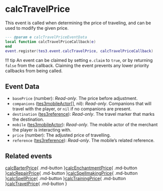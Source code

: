 # calcTravelPrice
<div class="search_terms" style="display: none">calctravelprice</div>

<!---
	This file is autogenerated. Do not edit this file manually. Your changes will be ignored.
	More information: https://github.com/MWSE/MWSE/tree/master/docs
-->

This event is called when determining the price of traveling, and can be used to modify the given price.

```lua
--- @param e calcTravelPriceEventData
local function calcTravelPriceCallback(e)
end
event.register(tes3.event.calcTravelPrice, calcTravelPriceCallback)
```

!!! tip
	An event can be claimed by setting `e.claim` to `true`, or by returning `false` from the callback. Claiming the event prevents any lower priority callbacks from being called.

## Event Data

* `basePrice` (number): *Read-only*. The price before adjustment.
* `companions` ([tes3mobileActor](../types/tes3mobileActor.md)[], nil): *Read-only*. Companions that will travel with the player, or `nil` if no companions are present.
* `destination` ([tes3reference](../types/tes3reference.md)): *Read-only*. The travel marker that marks the destination.
* `mobile` ([tes3mobileActor](../types/tes3mobileActor.md)): *Read-only*. The mobile actor of the merchant the player is interacting with.
* `price` (number): The adjusted price of travelling.
* `reference` ([tes3reference](../types/tes3reference.md)): *Read-only*. The mobile’s related reference.


## Related events

[calcBarterPrice](./calcBarterPrice.md){ .md-button }[calcEnchantmentPrice](./calcEnchantmentPrice.md){ .md-button }[calcRepairPrice](./calcRepairPrice.md){ .md-button }[calcSpellmakingPrice](./calcSpellmakingPrice.md){ .md-button }[calcSpellPrice](./calcSpellPrice.md){ .md-button }[calcTrainingPrice](./calcTrainingPrice.md){ .md-button }[calcTravelPrice](./calcTravelPrice.md){ .md-button }

